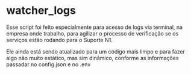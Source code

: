# watcher_logs
Esse script foi feito especialmente para acesso de logs via terminal, na empresa onde trabalho, para agilizar o processo de verificação se os serviços estão rodando para o Suporte N1.

Ele ainda está sendo atualizado para um código mais limpo e para fazer algo não muito estático, mas sim dinâmico, conforme as informações passadar no config.json e no .env
